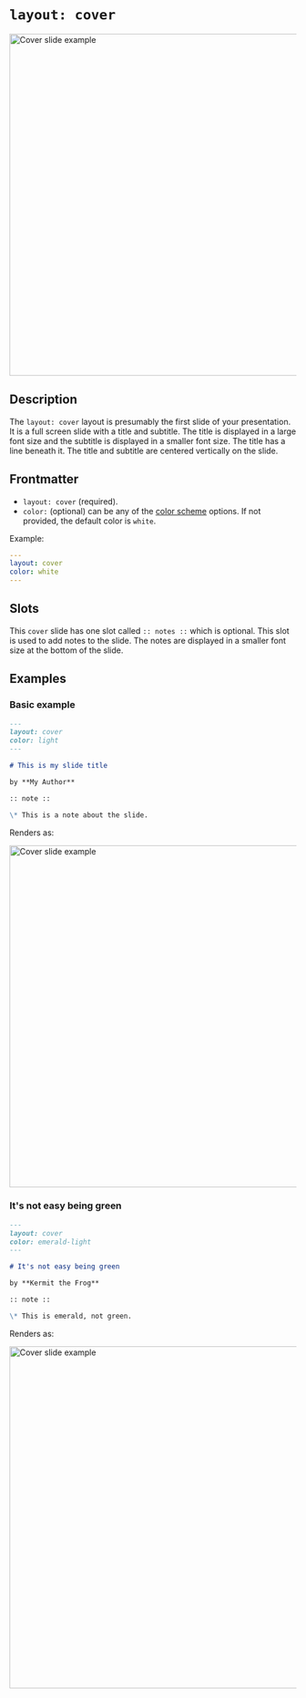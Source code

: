 # `layout: cover`

<img src="/screenshots/2.png" alt="Cover slide example" width="600" class="screenshot mb-10 mt-10"/>

## Description

The `layout: cover` layout is presumably the first slide of your presentation. It is a full screen slide with a title and subtitle. The title is displayed in a large font size and the subtitle is displayed in a smaller font size. The title has a line beneath it. The title and subtitle are centered vertically on the slide.

## Frontmatter

- `layout: cover` (required).
- `color:` (optional) can be any of the [color scheme](/colors) options. If not provided, the default color is `white`.

Example:

```yaml
---
layout: cover
color: white
---
```

## Slots

This `cover` slide has one slot called `:: notes ::` which is optional. This slot is used to add notes to the slide. The notes are displayed in a smaller font size at the bottom of the slide.

## Examples

### Basic example

```md
---
layout: cover
color: light
---

# This is my slide title

by **My Author**

:: note ::

\* This is a note about the slide.
```

Renders as:

<img src="/screenshots/2.png" alt="Cover slide example" width="600" class="screenshot"/>

### It's not easy being green

```md
---
layout: cover
color: emerald-light
---

# It's not easy being green

by **Kermit the Frog**

:: note ::

\* This is emerald, not green.
```

Renders as:

<img src="/screenshots/3.png" alt="Cover slide example" width="600" class="screenshot"/>

